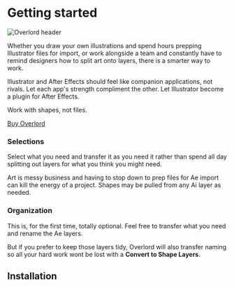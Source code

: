 # Getting started

<img :src="$withBase('/overlord/header.gif')" alt="Overlord header">

Whether you draw your own illustrations and spend hours prepping Illustrator files for import, or work alongside a team and constantly have to remind designers how to split art onto layers, there is a smarter way to work. 

Illustrator and After Effects should feel like companion applications, not rivals. Let each app's strength compliment the other. Let Illustrator become a plugin for After Effects.

Work with shapes, not files.

<a href="http://battleaxe.co/overlord" class="nav-link action-button">Buy Overlord</a>


### Selections

Select what you need and transfer it as you need it rather than spend all day splitting out layers for what you think you might need. 

Art is messy business and having to stop down to prep files for Ae import can kill the energy of a project. Shapes may be pulled from any Ai layer as needed.

### Organization

This is, for the first time, totally optional. Feel free to transfer what you need and rename the Ae layers.

But if you prefer to keep those layers tidy, Overlord will also transfer naming so all your hard work wont be lost with a **Convert to Shape Layers**.

## Installation
<Install 
    extension 
    name="Overlord" 
    :hosts="['After Effects', 'Illustrator']"
/>